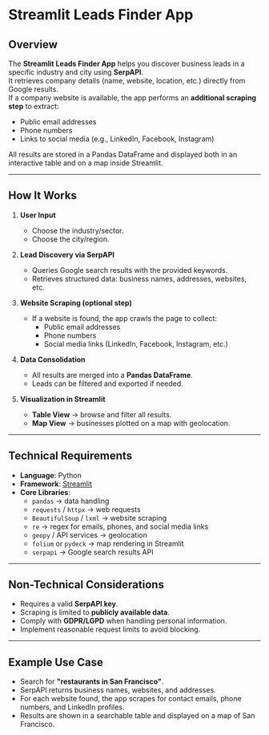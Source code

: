 # Streamlit Leads Finder App

## Overview  
The **Streamlit Leads Finder App** helps you discover business leads in a specific industry and city using **SerpAPI**.  
It retrieves company details (name, website, location, etc.) directly from Google results.  
If a company website is available, the app performs an **additional scraping step** to extract:  
- Public email addresses  
- Phone numbers  
- Links to social media (e.g., LinkedIn, Facebook, Instagram)  

All results are stored in a Pandas DataFrame and displayed both in an interactive table and on a map inside Streamlit.  

---

## How It Works  
1. **User Input**  
   - Choose the industry/sector.  
   - Choose the city/region.  

2. **Lead Discovery via SerpAPI**  
   - Queries Google search results with the provided keywords.  
   - Retrieves structured data: business names, addresses, websites, etc.  

3. **Website Scraping (optional step)**  
   - If a website is found, the app crawls the page to collect:  
     - Public email addresses  
     - Phone numbers  
     - Social media links (LinkedIn, Facebook, Instagram, etc.)  

4. **Data Consolidation**  
   - All results are merged into a **Pandas DataFrame**.  
   - Leads can be filtered and exported if needed.  

5. **Visualization in Streamlit**  
   - **Table View** → browse and filter all results.  
   - **Map View** → businesses plotted on a map with geolocation.  

---

## Technical Requirements  
- **Language**: Python  
- **Framework**: [Streamlit](https://streamlit.io/)  
- **Core Libraries**:  
  - `pandas` → data handling  
  - `requests` / `httpx` → web requests  
  - `BeautifulSoup` / `lxml` → website scraping  
  - `re` → regex for emails, phones, and social media links  
  - `geopy` / API services → geolocation  
  - `folium` or `pydeck` → map rendering in Streamlit  
  - `serpapi` → Google search results API  

---

## Non-Technical Considerations  
- Requires a valid **SerpAPI key**.  
- Scraping is limited to **publicly available data**.  
- Comply with **GDPR/LGPD** when handling personal information.  
- Implement reasonable request limits to avoid blocking.  

---

## Example Use Case  
- Search for **"restaurants in San Francisco"**.  
- SerpAPI returns business names, websites, and addresses.  
- For each website found, the app scrapes for contact emails, phone numbers, and LinkedIn profiles.  
- Results are shown in a searchable table and displayed on a map of San Francisco.  
